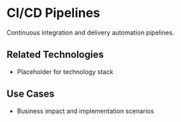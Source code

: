 # CI/CD Pipelines

Continuous integration and delivery automation pipelines.

## Related Technologies
- Placeholder for technology stack

## Use Cases
- Business impact and implementation scenarios
